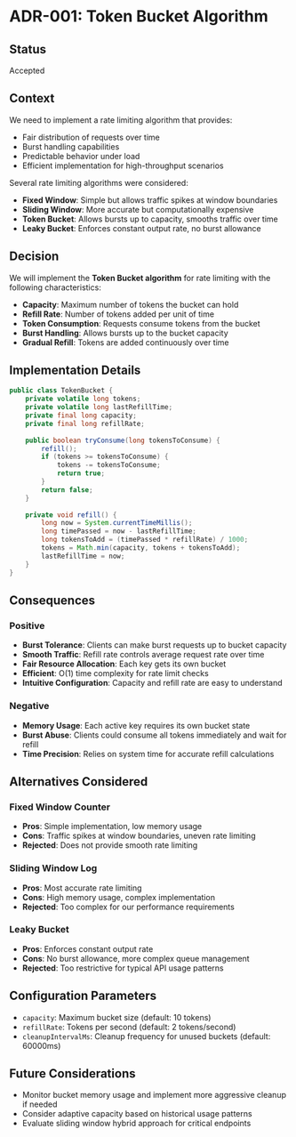 # ADR-001: Token Bucket Algorithm

## Status
Accepted

## Context

We need to implement a rate limiting algorithm that provides:
- Fair distribution of requests over time
- Burst handling capabilities
- Predictable behavior under load
- Efficient implementation for high-throughput scenarios

Several rate limiting algorithms were considered:
- **Fixed Window**: Simple but allows traffic spikes at window boundaries
- **Sliding Window**: More accurate but computationally expensive
- **Token Bucket**: Allows bursts up to capacity, smooths traffic over time
- **Leaky Bucket**: Enforces constant output rate, no burst allowance

## Decision

We will implement the **Token Bucket algorithm** for rate limiting with the following characteristics:

- **Capacity**: Maximum number of tokens the bucket can hold
- **Refill Rate**: Number of tokens added per unit of time
- **Token Consumption**: Requests consume tokens from the bucket
- **Burst Handling**: Allows bursts up to the bucket capacity
- **Gradual Refill**: Tokens are added continuously over time

## Implementation Details

```java
public class TokenBucket {
    private volatile long tokens;
    private volatile long lastRefillTime;
    private final long capacity;
    private final long refillRate;
    
    public boolean tryConsume(long tokensToConsume) {
        refill();
        if (tokens >= tokensToConsume) {
            tokens -= tokensToConsume;
            return true;
        }
        return false;
    }
    
    private void refill() {
        long now = System.currentTimeMillis();
        long timePassed = now - lastRefillTime;
        long tokensToAdd = (timePassed * refillRate) / 1000;
        tokens = Math.min(capacity, tokens + tokensToAdd);
        lastRefillTime = now;
    }
}
```

## Consequences

### Positive
- **Burst Tolerance**: Clients can make burst requests up to bucket capacity
- **Smooth Traffic**: Refill rate controls average request rate over time
- **Fair Resource Allocation**: Each key gets its own bucket
- **Efficient**: O(1) time complexity for rate limit checks
- **Intuitive Configuration**: Capacity and refill rate are easy to understand

### Negative
- **Memory Usage**: Each active key requires its own bucket state
- **Burst Abuse**: Clients could consume all tokens immediately and wait for refill
- **Time Precision**: Relies on system time for accurate refill calculations

## Alternatives Considered

### Fixed Window Counter
- **Pros**: Simple implementation, low memory usage
- **Cons**: Traffic spikes at window boundaries, uneven rate limiting
- **Rejected**: Does not provide smooth rate limiting

### Sliding Window Log
- **Pros**: Most accurate rate limiting
- **Cons**: High memory usage, complex implementation
- **Rejected**: Too complex for our performance requirements

### Leaky Bucket
- **Pros**: Enforces constant output rate
- **Cons**: No burst allowance, more complex queue management
- **Rejected**: Too restrictive for typical API usage patterns

## Configuration Parameters

- `capacity`: Maximum bucket size (default: 10 tokens)
- `refillRate`: Tokens per second (default: 2 tokens/second)
- `cleanupIntervalMs`: Cleanup frequency for unused buckets (default: 60000ms)

## Future Considerations

- Monitor bucket memory usage and implement more aggressive cleanup if needed
- Consider adaptive capacity based on historical usage patterns
- Evaluate sliding window hybrid approach for critical endpoints